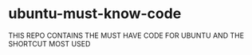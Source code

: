 # ubuntu-must-know-code
THIS REPO CONTAINS THE MUST HAVE CODE FOR UBUNTU AND THE SHORTCUT MOST USED 
